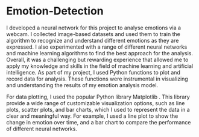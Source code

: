 # Emotion-Detection
I developed a neural network for this project to analyse emotions via a webcam. I collected image-based datasets and used them to train the algorithm to recognize and understand different emotions as they are expressed. I also experimented with a range of different neural networks and machine learning algorithms to find the best approach for the analysis. Overall, it was a challenging but rewarding experience that allowed me to apply my knowledge and skills in the field of machine learning and artificial intelligence.
As part of my project, I used Python functions to plot and record data for analysis. These functions were instrumental in visualizing and understanding the results of my emotion analysis model.

For data plotting, I used the popular Python library Matplotlib . This library provide a wide range of customizable visualization options, such as line plots, scatter plots, and bar charts, which I used to represent the data in a clear and meaningful way. For example, I used a line plot to show the change in emotion over time, and a bar chart to compare the performance of different neural networks.
